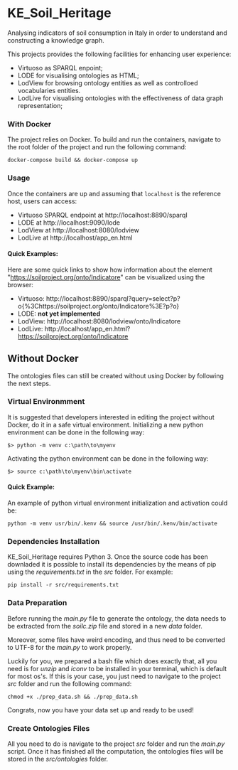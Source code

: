 # KE_Soil_Heritage
Analysing indicators of soil consumption in Italy in order to understand and constructing a knowledge graph.
 
This projects provides the following facilities for enhancing user experience: 
 - Virtuoso as SPARQL enpoint;
 - LODE for visualising ontologies as HTML;
 - LodView for browsing ontology entities as well as controlloed vocabularies entities.
 - LodLive for visualising ontologies with the effectiveness of data graph representation;

### With Docker
The project relies on Docker. To build and run the containers, navigate to the
root folder of the project and run the following command:
```
docker-compose build && docker-compose up
```

### Usage
Once the containers are up and assuming that `localhost` is the reference host, users can access:
 - Virtuoso SPARQL endpoint at http://localhost:8890/sparql
 - LODE at http://localhost:9090/lode
 - LodView at http://localhost:8080/lodview
 - LodLive at http://localhost/app_en.html

#### Quick Examples:
Here are some quick links to show how information about the element
"https://soilproject.org/onto/Indicatore" can be visualized using the browser:

 - Virtuoso: http://localhost:8890/sparql?query=select?p?o{%3Chttps://soilproject.org/onto/Indicatore%3E?p?o}
 - LODE: **not yet implemented**
 - LodView: http://localhost:8080/lodview/onto/Indicatore 
 - LodLive: http://localhost/app_en.html?https://soilproject.org/onto/Indicatore

## Without Docker 
The ontologies files can still be created without using Docker by following the next steps.

### Virtual Environmment
It is suggested that developers interested in editing the project without Docker, 
do it in a safe virtual environment. Initializing a new python environment can 
be done in the following way:
```
$> python -m venv c:\path\to\myenv
```
Activating the python environment can be done in the following way:
```
$> source c:\path\to\myenv\bin\activate
```
#### Quick Example:
An example of python virtual environment initialization and activation could be:
```
python -m venv usr/bin/.kenv && source /usr/bin/.kenv/bin/activate
```

### Dependencies Installation
KE_Soil_Heritage requires Python 3.
Once the source code has been downladed it is possible to install its dependencies
by the means of pip using the *requirements.txt* in the *src* folder. For example:
```
pip install -r src/requirements.txt 
```

### Data Preparation
Before running the *main.py* file to generate the ontology, the data needs to
be extracted from the *soilc.zip* file and stored in a new *data* folder.

Moreover, some files have weird encoding, and thus need to be converted to UTF-8
for the *main.py* to work properly.

Luckily for you, we prepared a bash file which does exactly that, all you need is
for *unzip* and *iconv* to be installed in your terminal, which is default for most os's.
If this is your case, you just need to navigate to the project *src* folder and run
the following command:
```
chmod +x ./prep_data.sh && ./prep_data.sh
```   
Congrats, now you have your data set up and ready to be used!

### Create Ontologies Files
All you need to do is navigate to the project *src* folder and run
the *main.py* script. Once it has finished all the computation, the ontologies
files will be stored in the *src/ontologies* folder.
